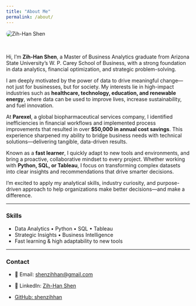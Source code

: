 ```yaml
---
title: "About Me"
permalink: /about/
---
```


<div style="display: flex; flex-wrap: wrap; align-items: center; gap: 2rem;">
  <img src="/assets/img/profile.jpg" alt="Zih-Han Shen" style="max-width: 250px; border-radius: 10px;" />
  <div>

Hi, I’m **Zih-Han Shen**, a Master of Business Analytics graduate from Arizona State University’s W. P. Carey School of Business, with a strong foundation in data analytics, financial optimization, and strategic problem-solving.

I am deeply motivated by the power of data to drive meaningful change—not just for businesses, but for society. My interests lie in high-impact industries such as **healthcare, technology, education, and renewable energy**, where data can be used to improve lives, increase sustainability, and fuel innovation.

At **Parexel**, a global biopharmaceutical services company, I identified inefficiencies in financial workflows and implemented process improvements that resulted in over **$50,000 in annual cost savings**. This experience sharpened my ability to bridge business needs with technical solutions—delivering tangible, data-driven results.

Known as a **fast learner**, I quickly adapt to new tools and environments, and bring a proactive, collaborative mindset to every project. Whether working with **Python, SQL, or Tableau**, I focus on transforming complex datasets into clear insights and recommendations that drive smarter decisions.

I’m excited to apply my analytical skills, industry curiosity, and purpose-driven approach to help organizations make better decisions—and make a difference.

---

### Skills
- Data Analytics • Python • SQL • Tableau  
- Strategic Insights • Business Intelligence  
- Fast learning & high adaptability to new tools

---

### Contact
- 📧 Email: shenzihhan@gmail.com  
- 🔗 LinkedIn: [Zih-Han Shen](https://www.linkedin.com/in/zih-han-shen-552983286/)  
- <i class="fab fa-github"></i> [GitHub: shenzihhan](https://github.com/shenzihhan)

  </div>
</div>
